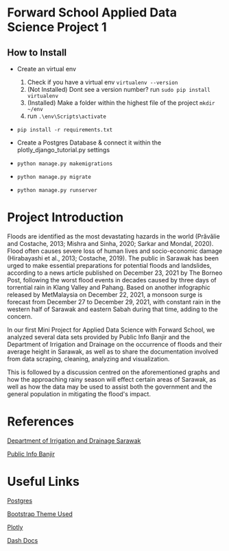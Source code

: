 # Forward School Applied Data Science Project 1

## How to Install

- Create an virtual env 
    1. Check if you have a virtual env ``virtualenv --version``
    2. (Not Installed) Dont see a version number? run ``sudo pip install virtualenv``
    3. (Installed) Make a folder within the highest file of the project ``mkdir ~/env``
    4. run ``.\env\Scripts\activate``

- ``pip install -r requirements.txt``

- Create a Postgres Database & connect it within the plotly_django_tutorial.py settings

- ``python manage.py makemigrations``

- ``python manage.py migrate``

- ``python manage.py runserver``

# Project Introduction

Floods are identified as the most devastating hazards in the world (Prăvălie and Costache, 2013; Mishra and Sinha, 2020; Sarkar and Mondal, 2020). Flood often causes severe loss of human lives and socio-economic damage (Hirabayashi et al., 2013; Costache, 2019). The public in Sarawak has been urged to make essential preparations for potential floods and landslides, according to a news article published on December 23, 2021 by The Borneo Post, following the worst flood events in decades caused by three days of torrential rain in Klang Valley and Pahang. Based on another infographic released by MetMalaysia on December 22, 2021, a monsoon surge is forecast from December 27 to December 29, 2021, with constant rain in the western half of Sarawak and eastern Sabah during that time, adding to the concern.

In our first Mini Project for Applied Data Science with Forward School, we analyzed several data sets provided by Public Info Banjir and the Department of Irrigation and Drainage on the occurrence of floods and their average height in Sarawak, as well as to share the documentation involved from data scraping, cleaning, analyzing and visualization.

This is followed by a discussion centred on the aforementioned graphs and how the approaching rainy season will effect certain areas of Sarawak, as well as how the data may be used to assist both the government and the general population in mitigating the flood's impact.

# References

[Department of Irrigation and Drainage Sarawak](https://did.sarawak.gov.my/page-0-0-1517-Recorded-Flood-Event-in-Sarawak-P18.html)

[Public Info Banjir](https://publicinfobanjir.water.gov.my/)

# Useful Links

[Postgres](https://www.postgresql.org/)

[Bootstrap Theme Used](https://startbootstrap.com/themes/sb-admin-2/)

[Plotly](https://plot.ly/python/)

[Dash Docs](https://dash.plot.ly/)
